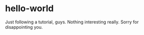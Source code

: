 # hello-world
Just following a tutorial, guys. Nothing interesting really.
Sorry for disappointing you.
